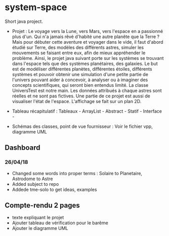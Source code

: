 # system-space
Short java project.
* Projet :
Le voyage vers la Lune, vers Mars, vers l'espace en a passionné plus d'un. Qui n'a jamais rêvé d'habité une autre planête que la Terre ? Mais pour débuter cette aventure et voyager dans le vide, il faut d'abord étudié sur Terre, des modèles des différents astres, simuler les mouvements se faisant entre eux, afin de mieux appréhender le problème.
Ainsi, le projet java suivant porte sur les systèmes se trouvant dans l'espace tels que des systèmes planétaires, des galaxies. Le but est de modéliser différentes planètes, différentes étoiles, différents systèmes et pouvoir obtenir une simulation d'une petite partie de l'univers pouvant aider à concevoir, à analyser ou à imaginer des concepts scientifiques, qui seront bien entendus limité.
La classe UniversTest est notre main. Les données attribués à chaque astres sont réelles et ne sont pas fictives. Une partie de ce projet est aussi de visualiser l'état de l'espace. L'affichage se fait sur un plan 2D.

* Tableau récapitulatif :
Tableaux - 
ArrayList -
Abstract - 
Statif - 
Interface -

* Schémas des classes, point de vue fournisseur :
Voir le fichier vpp, diagramme UML

## Dashboard

### 26/04/18
* Changed some words into proper terms :
Solaire to Planetaire, 
Astrodome to Astre
* Added subject to repo
* Addede tme-solo to get ideas, examples


## Compte-rendu 2 pages
* texte expliquant le projet
* Ajouter tableau de vérification pour le barême
* Ajouter le diagramme UML
